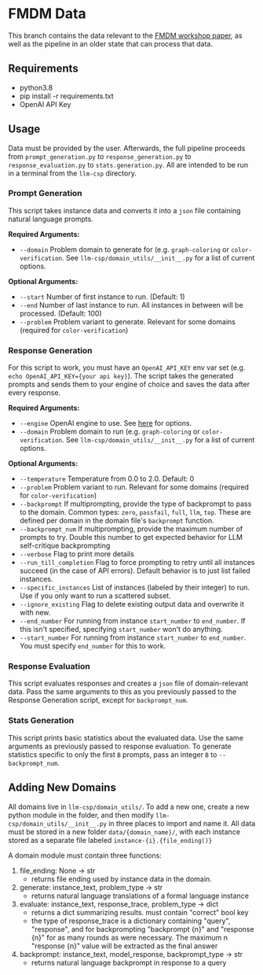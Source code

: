 # FMDM Data

This branch contains the data relevant to the [FMDM workshop paper](https://arxiv.org/abs/2310.12397), as well as the pipeline in an older state that can process that data.

## Requirements
- python3.8
- pip install -r requirements.txt
- OpenAI API Key

## Usage

Data must be provided by the user. Afterwards, the full pipeline proceeds from `prompt_generation.py` to `response_generation.py` to `response_evaluation.py` to `stats.generation.py`. All are intended to be run in a terminal from the `llm-csp` directory.

### Prompt Generation

This script takes instance data and converts it into a `json` file containing natural language prompts. 

**Required Arguments:**
- `--domain` Problem domain to generate for (e.g. `graph-coloring` or `color-verification`. See `llm-csp/domain_utils/__init__.py` for a list of current options.

**Optional Arguments:**
- `--start` Number of first instance to run. (Default: 1)
- `--end` Number of last instance to run. All instances in between will be processed. (Default: 100)
- `--problem` Problem variant to generate. Relevant for some domains (required for `color-verification`)

### Response Generation

For this script to work, you must have an `OpenAI_API_KEY` env var set (e.g. `echo OpenAI_API_KEY={your api key}`). The script takes the generated prompts and sends them to your engine of choice and saves the data after every response.

**Required Arguments:**
- `--engine` OpenAI engine to use. See [here](https://platform.openai.com/docs/models) for options. 
- `--domain` Problem domain to run (e.g. `graph-coloring` or `color-verification`. See `llm-csp/domain_utils/__init__.py` for a list of current options.

**Optional Arguments:**
- `--temperature` Temperature from 0.0 to 2.0. Default: 0
- `--problem` Problem variant to run. Relevant for some domains (required for `color-verification`)
- `--backprompt` If multiprompting, provide the type of backprompt to pass to the domain. Common types: `zero`, `passfail`, `full`, `llm`, `top`. These are defined per domain in the domain file's `backprompt` function.
- `--backprompt_num` If multiprompting, provide the maximum number of prompts to try. Double this number to get expected behavior for LLM self-critique backprompting
- `--verbose` Flag to print more details
- `--run_till_completion` Flag to force prompting to retry until all instances succeed (in the case of API errors). Default behavior is to just list failed instances.
- `--specific_instances` List of instances (labeled by their integer) to run. Use if you only want to run a scattered subset.
- `--ignore_existing` Flag to delete existing output data and overwrite it with new.
- `--end_number` For running from instance `start_number` to `end_number`. If this isn't specified, specifying `start_number` won't do anything.
- `--start_number` For running from instance `start_number` to `end_number`. You must specify `end_number` for this to work.

### Response Evaluation

This script evaluates responses and creates a `json` file of domain-relevant data. Pass the same arguments to this as you previously passed to the Response Generation script, except for `backprompt_num`.

### Stats Generation

This script prints basic statistics about the evaluated data. Use the same arguments as previously passed to response evaluation. To generate statistics specific to only the first `B` prompts, pass an integer `B` to `--backprompt_num`.

## Adding New Domains
All domains live in `llm-csp/domain_utils/`. To add a new one, create a new python module in the folder, and then modify `llm-csp/domain_utils/__init__.py` in three places to import and name it. All data must be stored in a new folder `data/{domain_name}/`, with each instance stored as a separate file labeled `instance-{i}.{file_ending()}`

A domain module must contain three functions:
   1. file_ending: None -> str
       - returns file ending used by instance data in the domain.
   2. generate: instance_text, problem_type -> str
       - returns natural language translations of a formal language instance
   3. evaluate: instance_text, response_trace, problem_type -> dict
       - returns a dict summarizing results. must contain "correct" bool key
       - the type of response_trace is a dictionary containing "query", "response", and for backprompting "backprompt {n}" and "response {n}" for as many rounds as were necessary. The maximum n "response {n}" value will be extracted as the final answer
   4. backprompt: instance_text, model_response, backprompt_type -> str
      - returns natural language backprompt in response to a query
